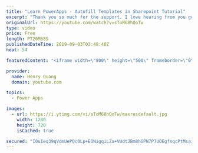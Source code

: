 ```yaml
---
title: "Learn PowerApps - Autofill Templates in Sharepoint Tutorial"
excerpt: "Thank you so much for the support. I love hearing from you guys and keeping in touch!  I show you how to make a PowerApp that auto-fills Microsoft Word templates!   Learn how to instantaneously create auto-filled Word Templates that save directly to your folder. You can use this technology for Contracts,"
originalUrl: https://youtube.com/watch?v=sToM68hQoTw
type: video
price: Free
length: PT20M58S
publishedDateTime: 2019-09-03T03:48:40Z
heat: 54

featuredContent: "<iframe width=\"800\" height=\"500\" frameborder=\"0\" src=\"https://www.youtube.com/embed/sToM68hQoTw\" allow=\"accelerometer; autoplay; encrypted-media; gyroscope; picture-in-picture\" allowfullscreen></iframe>"

provider:
  name: Henry Ouang
  domain: youtube.com

topics:
  - Power Apps

images:
  - url: https://i.ytimg.com/vi/sToM68hQoTw/maxresdefault.jpg
    width: 1280
    height: 720
    isCached: true

secured: "I0uIeq39qVdmUePQc0Lp+EONigqiLZa+VUdtJBm8hGPN7P7UOEgfnqcPtMsailvw00HyFsdUd3T1c8SboGHDFVqlcx5aS0tdYwbVY4HxcK7Awl1o5i5rtYoTLhSxXBBvVO8VLNTJy4WXLoxZ/YLy1hJSwVuyhHIgSQILpnf3kEI5kq0FeVKAqLnEQuLvlY2jTvg/+43xRoyZCac8snBgeZY76KkQJPqJwN2xtPbl5znsGmJAp3k8abaViGZV4Z/kk1SL+Y41O6LVkVNgmGo1PgmY/OeaY1FZ/Dvd9OoDYF+EqrEGN9gowe/gFldNm6pLjbRhLrmxDxxyPdIHetvjMguodCfMsQ3cOL4/3MF40ro8D23FC0Q52felqx/9M/vA1ms9cYhaixsakWjjjvp7Xw==;jysKU7+PgBAmTJZH80pvhw=="
---
```


